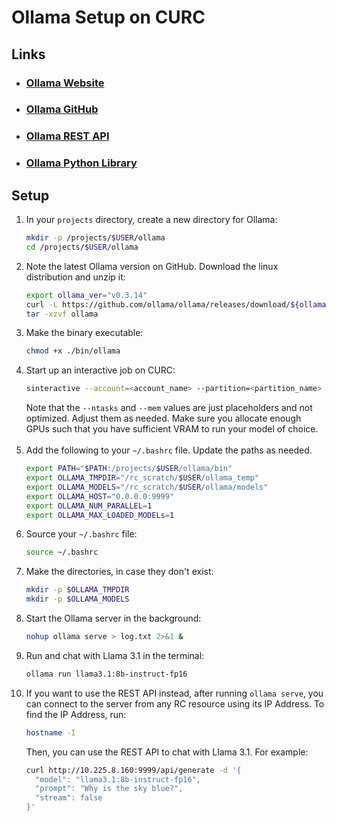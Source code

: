 # Ollama Setup on CURC

## Links
- ### [Ollama Website](https://ollama.com/)
- ### [Ollama GitHub](https://github.com/ollama/ollama)
- ### [Ollama REST API](https://github.com/ollama/ollama/blob/main/docs/api.md)
- ### [Ollama Python Library](https://github.com/ollama/ollama-python)

## Setup

1. In your `projects` directory, create a new directory for Ollama:
    ```bash
    mkdir -p /projects/$USER/ollama
    cd /projects/$USER/ollama
    ```
2. Note the latest Ollama version on GitHub. Download the linux distribution and unzip it:
    ```bash
    export ollama_ver="v0.3.14"
    curl -L https://github.com/ollama/ollama/releases/download/${ollama_ver}/ollama-linux-amd64.tgz -o ollama
    tar -xzvf ollama
   ```
3. Make the binary executable:
    ```bash
    chmod +x ./bin/ollama
    ```
4. Start up an interactive job on CURC:
    ```bash
    sinteractive --account=<account_name> --partition=<partition_name> --qos=<qos_name> --time=01:00:00 --ntasks=16 --gres=gpu:1 --mem=20G
    ```
   Note that the `--ntasks` and `--mem` values are just placeholders and not optimized. Adjust them as needed. Make sure you allocate enough GPUs such that you have sufficient VRAM to run your model of choice. <br/><br/>
5. Add the following to your `~/.bashrc` file. Update the paths as needed.
    ```bash
    export PATH="$PATH:/projects/$USER/ollama/bin"
    export OLLAMA_TMPDIR="/rc_scratch/$USER/ollama_temp"
    export OLLAMA_MODELS="/rc_scratch/$USER/ollama/models"
    export OLLAMA_HOST="0.0.0.0:9999"
    export OLLAMA_NUM_PARALLEL=1
    export OLLAMA_MAX_LOADED_MODELs=1
    ```
6. Source your `~/.bashrc` file:
    ```bash
    source ~/.bashrc
    ```
7. Make the directories, in case they don't exist:
    ```bash
    mkdir -p $OLLAMA_TMPDIR
    mkdir -p $OLLAMA_MODELS
    ```
8. Start the Ollama server in the background:
    ```bash
    nohup ollama serve > log.txt 2>&1 &
    ```
9. Run and chat with Llama 3.1 in the terminal:
    ```bash
    ollama run llama3.1:8b-instruct-fp16
    ```
10. If you want to use the REST API instead, after running `ollama serve`, you can connect to the server from any RC resource using its IP Address. To find the IP Address, run:
    ```bash
    hostname -I
    ```
    Then, you can use the REST API to chat with Llama 3.1. For example:
    ```bash
    curl http://10.225.8.160:9999/api/generate -d '{
      "model": "llama3.1:8b-instruct-fp16", 
      "prompt": "Why is the sky blue?", 
      "stream": false
    }'
    ```
   
